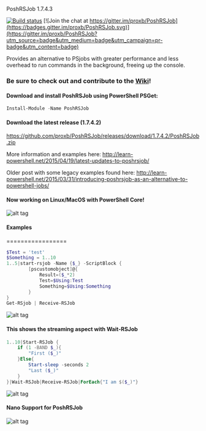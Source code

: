 PoshRSJob 1.7.4.3

[![Build status](https://ci.appveyor.com/api/projects/status/svrd4ho4otugki24?svg=true)](https://ci.appveyor.com/project/proxb/poshrsjob) [![Join the chat at https://gitter.im/proxb/PoshRSJob](https://badges.gitter.im/proxb/PoshRSJob.svg)](https://gitter.im/proxb/PoshRSJob?utm_source=badge&utm_medium=badge&utm_campaign=pr-badge&utm_content=badge)

Provides an alternative to PSjobs with greater performance and less overhead to run commands in the background, freeing up the console.

### Be sure to check out and contribute to the [Wiki](https://github.com/proxb/PoshRSJob/wiki)!

#### Download and install PoshRSJob using PowerShell PSGet:
```PowerShell
Install-Module -Name PoshRSJob
```

#### Download the latest release (1.7.4.2)
https://github.com/proxb/PoshRSJob/releases/download/1.7.4.2/PoshRSJob.zip


More information and examples here: http://learn-powershell.net/2015/04/19/latest-updates-to-poshrsjob/

Older post with some legacy examples found here: http://learn-powershell.net/2015/03/31/introducing-poshrsjob-as-an-alternative-to-powershell-jobs/

#### Now working on Linux/MacOS with PowerShell Core!
![alt tag](https://github.com/proxb/PoshRSJob/blob/master/Images/PoshRSJob.gif)

#### Examples
=================
```PowerShell
$Test = 'test'
$Something = 1..10
1..5|start-rsjob -Name {$_} -ScriptBlock {
        [pscustomobject]@{
            Result=($_*2)
            Test=$Using:Test
            Something=$Using:Something
        }
}            
Get-RSjob | Receive-RSJob
```
![alt tag](https://github.com/proxb/PoshRSJob/blob/master/Images/GetRSJob-ReceiveRSJob.gif)

#### This shows the streaming aspect with Wait-RSJob
```PowerShell
1..10|Start-RSJob {
    if (1 -BAND $_){
        "First ($_)"
    }Else{
        Start-sleep -seconds 2
        "Last ($_)"
    }
}|Wait-RSJob|Receive-RSJob|ForEach{"I am $($_)"}
```
![alt tag](https://github.com/proxb/PoshRSJob/blob/master/Images/RSJobStreamingExample.gif)

#### Nano Support for PoshRSJob
![alt tag](https://github.com/proxb/PoshRSJob/blob/master/Images/NanoPoshRSJob.png)
